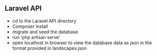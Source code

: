 ## Laravel API
- cd to the Laravel API directory
- Composer install
- migrate and seed the database
- run 'php artisan serve'
- open localhost in browser to view the database data as json in the format provided in landscapes.json
